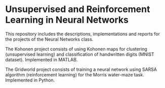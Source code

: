 Unsupervised and Reinforcement Learning in Neural Networks
=====================================================

This repository includes the descriptions, implementations and reports for the projects of the Neural Networks class.

The Kohonen project consists of using Kohonen maps for clustering (unsupervised learning) and classification of handwritten digits (MNIST dataset). Implemented in MATLAB.

The Gridworld project consists of training a neural network using SARSA algorithm (reinforcement learning) for the Morris water-maze task. Implemented in Python.
